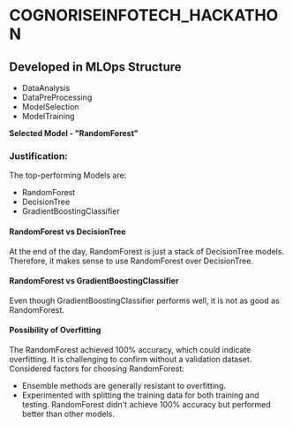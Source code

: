 # COGNORISEINFOTECH_HACKATHON

## Developed in MLOps Structure

- DataAnalysis
- DataPreProcessing
- ModelSelection
- ModelTraining

**Selected Model - "RandomForest"**

### Justification:

The top-performing Models are:

- RandomForest
- DecisionTree
- GradientBoostingClassifier

#### RandomForest vs DecisionTree

At the end of the day, RandomForest is just a stack of DecisionTree models. Therefore, it makes sense to use RandomForest over DecisionTree.

#### RandomForest vs GradientBoostingClassifier

Even though GradientBoostingClassifier performs well, it is not as good as RandomForest.

#### Possibility of Overfitting

The RandomForest achieved 100% accuracy, which could indicate overfitting. It is challenging to confirm without a validation dataset. Considered factors for choosing RandomForest:

- Ensemble methods are generally resistant to overfitting.
- Experimented with splitting the training data for both training and testing. RandomForest didn't achieve 100% accuracy but performed better than other models.
